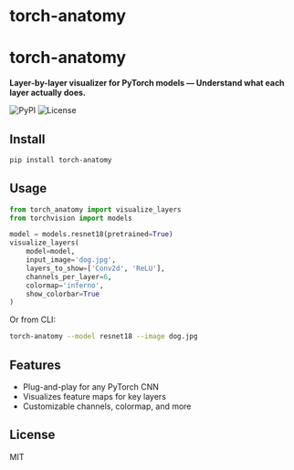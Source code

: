 # torch-anatomy

# torch-anatomy

**Layer-by-layer visualizer for PyTorch models — Understand what each layer actually does.**

![PyPI](https://img.shields.io/pypi/v/torch-anatomy)
![License](https://img.shields.io/github/license/harsk03/torch-anatomy)

## Install

```bash
pip install torch-anatomy
```

## Usage

```python
from torch_anatomy import visualize_layers
from torchvision import models

model = models.resnet18(pretrained=True)
visualize_layers(
    model=model,
    input_image='dog.jpg',
    layers_to_show=['Conv2d', 'ReLU'],
    channels_per_layer=6,
    colormap='inferno',
    show_colorbar=True
)
```

Or from CLI:

```bash
torch-anatomy --model resnet18 --image dog.jpg
```

## Features
- Plug-and-play for any PyTorch CNN
- Visualizes feature maps for key layers
- Customizable channels, colormap, and more

## License
MIT
